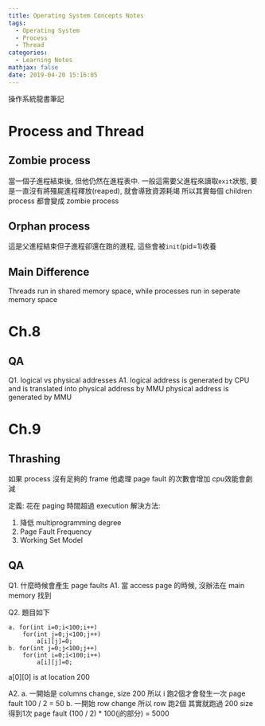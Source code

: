 ```yaml
---
title: Operating System Concepts Notes
tags:
  - Operating System
  - Process
  - Thread
categories:
  - Learning Notes
mathjax: false
date: 2019-04-20 15:16:05
---
```


操作系統龍書筆記

<!--more-->

# Process and Thread

## Zombie process
當一個子進程結束後, 但他仍然在進程表中. 一般這需要父進程來讀取` exit `狀態, 要是一直沒有將殭屍進程釋放(reaped), 就會導致資源耗竭
所以其實每個 children process 都會變成 zombie process
## Orphan process
這是父進程結束但子進程卻還在跑的進程, 這些會被`init`(pid=1)收養

## Main Difference
Threads run in shared memory space, while processes run in seperate memory space


# Ch.8

## QA
Q1.
logical vs physical addresses
A1. 
logical address is generated by CPU and is translated into physical address by MMU
physical address is generated by MMU



# Ch.9

## Thrashing
如果 process 沒有足夠的 frame
他處理 page fault 的次數會增加
cpu效能會劇減

定義: 花在 paging 時間超過 execution
解決方法:
1. 降低 multiprogramming degree
2. Page Fault Frequency
3. Working Set Model


## QA
Q1. 什麼時候會產生 page faults
A1. 當 access page 的時候, 沒辦法在 main memory 找到

Q2. 題目如下
```
a. for(int i=0;i<100;i++)
	for(int j=0;j<100;j++)
		a[i][j]=0;
b. for(int j=0;j<100;j++)
	for(int i=0;i<100;i++)
		a[i][j]=0;	
```
a[0][0] is at location 200

A2.
a. 一開始是 columns change, size 200 所以 i 跑2個才會發生一次 page fault
100 / 2  = 50
b. 一開始 row change 所以 row 跑2個 其實就跑過 200 size 得到1次 page fault
(100 / 2) * 100(j的部分) = 5000

